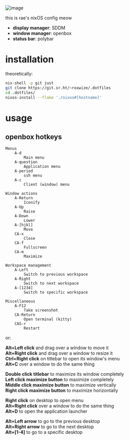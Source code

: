 ![image](https://github.com/user-attachments/assets/f0f66913-2616-4a3c-ac7f-55db6fc27116)

this is rae's nixOS config meow

- **display manager**: SDDM
- **window manager**: openbox
- **status bar**: polybar

# installation

theoretically:

```sh
nix-shell -p git just
git clone https://git.sr.ht/~roxwize/.dotfiles
cd .dotfiles/
nixos-install --flake './nixos#[hostname]'
```

# usage

## openbox hotkeys

```
Menus
    A-d
        Main menu
    A-question
        Application menu
    A-period
        ssh menu
    A-c
        Client (window) menu

Window actions
    A-Return
        Iconify
    A-Up
        Raise
    A-Down
        Lower
    A-[hjkl]
        Move
    CA-x
        Close
    CA-f
        Fullscreen
    CA-m
        Maximize

Workspace management
    A-Left
        Switch to previous workspace
    A-Right
        Switch to next workspace
    A-[1234]
        Switch to specific workspace

Miscellaneous
    A-F12
        Take screenshot
    CA-Return
        Open terminal (kitty)
    CAS-r
        Restart
```

or:

**Alt+Left click** and drag over a window to move it<br>
**Alt+Right click** and drag over a window to resize it<br>
**Ctrl+Right click** on titlebar to open its window's menu<br>
**Alt+C** over a window to do the same thing

**Double click titlebar** to maximize its window completely<br>
**Left click maximize button** to maximize completely<br>
**Middle click maximize button** to maximize vertically<br>
**Right click maximize button** to maximize horizontally

**Right click** on desktop to open menu<br>
**Alt+Right click** over a window to do the same thing<br>
**Alt+D** to open the application launcher

**Alt+Left arrow** to go to the previous desktop<br>
**Alt+Right arrow** to go to the next desktop<br>
**Alt+[1-4]** to go to a specific desktop


